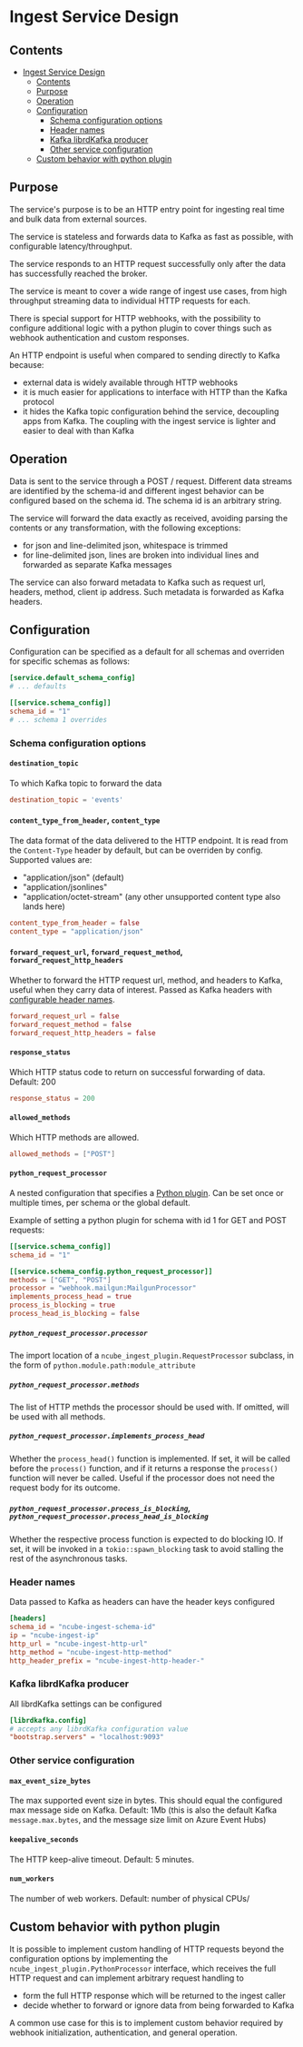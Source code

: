 # Ingest Service Design

## Contents

<!-- TOC -->
* [Ingest Service Design](#ingest-service-design)
  * [Contents](#contents)
  * [Purpose](#purpose)
  * [Operation](#operation)
  * [Configuration](#configuration)
    * [Schema configuration options](#schema-configuration-options)
    * [Header names](#header-names)
    * [Kafka librdKafka producer](#kafka-librdkafka-producer)
    * [Other service configuration](#other-service-configuration)
  * [Custom behavior with python plugin](#custom-behavior-with-python-plugin)
<!-- TOC -->

## Purpose

The service's purpose is to be an HTTP entry point for ingesting real time and bulk data from
external sources.

The service is stateless and forwards data to Kafka as fast as possible, with configurable
latency/throughput.

The service responds to an HTTP request successfully only after the data has successfully
reached the broker.

The service is meant to cover a wide range of ingest use cases, from high throughput streaming
data to individual HTTP requests for each.

There is special support for HTTP webhooks, with the possibility to configure additional
logic with a python plugin to cover things such as webhook authentication and custom
responses.

An HTTP endpoint is useful when compared to sending directly to Kafka because:
* external data is widely available through HTTP webhooks
* it is much easier for applications to interface with HTTP than the Kafka protocol
* it hides the Kafka topic configuration behind the service, decoupling apps from Kafka. The
  coupling with the ingest service is lighter and easier to deal with than Kafka

## Operation

Data is sent to the service through a POST /<schema-id> request. Different data streams
are identified by the schema-id and different ingest behavior can be configured based on the
schema id. The schema id is an arbitrary string.

The service will forward the data exactly as received, avoiding parsing the contents or any
transformation, with the following exceptions:
* for json and line-delimited json, whitespace is trimmed
* for line-delimited json, lines are broken into individual lines and forwarded as separate
Kafka messages

The service can also forward metadata to Kafka such as request url, headers, method, client ip
address. Such metadata is forwarded as Kafka headers.

## Configuration

Configuration can be specified as a default for all schemas and overriden for specific
schemas as follows:

```toml
[service.default_schema_config]
# ... defaults

[[service.schema_config]]
schema_id = "1"
# ... schema 1 overrides
```

### Schema configuration options

#### `destination_topic`

To which Kafka topic to forward the data

```toml
destination_topic = 'events'
```

#### `content_type_from_header`, `content_type`

The data format of the data delivered to the HTTP endpoint. It is read from the `Content-Type`
header by default, but can be overriden by config. Supported values are:
* "application/json" (default)
* "application/jsonlines"
* "application/octet-stream" (any other unsupported content type also lands here)

```toml
content_type_from_header = false
content_type = "application/json"
```

#### `forward_request_url`, `forward_request_method`, `forward_request_http_headers`

Whether to forward the HTTP request url, method, and headers to Kafka, useful when they carry
data of interest. Passed as Kafka headers with [configurable header names](#header-names).

```toml
forward_request_url = false
forward_request_method = false
forward_request_http_headers = false
```

#### `response_status`

Which HTTP status code to return on successful forwarding of data. Default: 200

```toml
response_status = 200
```

#### `allowed_methods`

Which HTTP methods are allowed.

```toml
allowed_methods = ["POST"]
```

#### `python_request_processor`

A nested configuration that specifies a [Python plugin](#custom-behavior-with-python-plugin).
Can be set once or multiple times, per schema or the global default.

Example of setting a python plugin for schema with id 1 for GET and POST requests:

```toml
[[service.schema_config]]
schema_id = "1"

[[service.schema_config.python_request_processor]]
methods = ["GET", "POST"]
processor = "webhook.mailgun:MailgunProcessor"
implements_process_head = true
process_is_blocking = true
process_head_is_blocking = false
```

##### `python_request_processor.processor`

The import location of a `ncube_ingest_plugin.RequestProcessor` subclass, in the form of
`python.module.path:module_attribute`

##### `python_request_processor.methods`

The list of HTTP methds the processor should be used with. If omitted, will be used with all methods.

##### `python_request_processor.implements_process_head`

Whether the `process_head()` function is implemented. If set, it will be called before the
`process()` function, and if it returns a response the `process()` function will never be called.
Useful if the processor does not need the request body for its outcome.

##### `python_request_processor.process_is_blocking`, `python_request_processor.process_head_is_blocking`

Whether the respective process function is expected to do blocking IO. If set, it will be invoked
in a `tokio::spawn_blocking` task to avoid stalling the rest of the asynchronous tasks.


### Header names

Data passed to Kafka as headers can have the header keys configured

```toml
[headers]
schema_id = "ncube-ingest-schema-id"
ip = "ncube-ingest-ip"
http_url = "ncube-ingest-http-url"
http_method = "ncube-ingest-http-method"
http_header_prefix = "ncube-ingest-http-header-"
```

### Kafka librdKafka producer

All librdKafka settings can be configured

```toml
[librdkafka.config]
# accepts any librdKafka configuration value
"bootstrap.servers" = "localhost:9093"
```

### Other service configuration

#### `max_event_size_bytes`

The max supported event size in bytes. This should equal the configured max message side on Kafka.
Default: 1Mb (this is also the default Kafka `message.max.bytes`, and the message size limit on
Azure Event Hubs)

#### `keepalive_seconds`

The HTTP keep-alive timeout. Default: 5 minutes.

#### `num_workers`

The number of web workers. Default: number of physical CPUs/

## Custom behavior with python plugin

It is possible to implement custom handling of HTTP requests beyond the configuration
options by implementing the `ncube_ingest_plugin.PythonProcessor` interface, which
receives the full HTTP request and can implement arbitrary request handling to 
* form the full HTTP response which will be returned to the ingest caller
* decide whether to forward or ignore data from being forwarded to Kafka

A common use case for this is to implement custom behavior required by webhook initialization,
authentication, and general operation.

